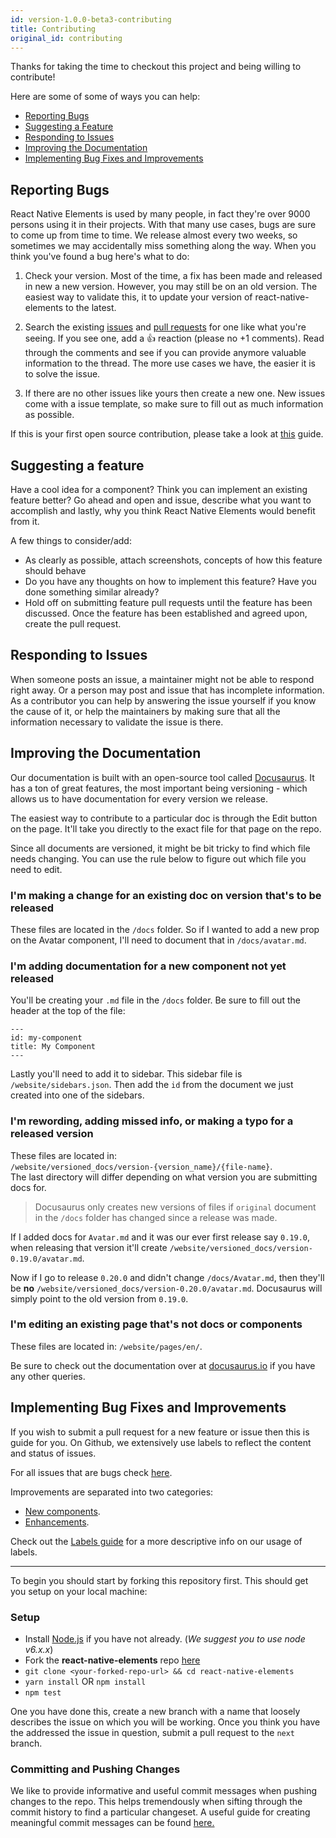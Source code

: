 ```yaml
---
id: version-1.0.0-beta3-contributing
title: Contributing
original_id: contributing
---
```


Thanks for taking the time to checkout this project and being willing to
contribute!

Here are some of some of ways you can help:

* [Reporting Bugs](#reporting-bugs)
* [Suggesting a Feature](#suggesting-a-feature)
* [Responding to Issues](#responding-to-issues)
* [Improving the Documentation](#improving-the-documentation)
* [Implementing Bug Fixes and Improvements](#implementing-bug-fixes-and-improvements)

## Reporting Bugs

React Native Elements is used by many people, in fact they're over 9000 persons
using it in their projects. With that many use cases, bugs are sure to come up
from time to time. We release almost every two weeks, so sometimes we may
accidentally miss something along the way. When you think you've found a bug
here's what to do:

1. Check your version. Most of the time, a fix has been made and released in new
   a new version. However, you may still be on an old version. The easiest way
   to validate this, it to update your version of react-native-elements to the
   latest.

2. Search the existing
   [issues](https://github.com/react-native-training/react-native-elements/issues)
   and
   [pull requests](https://github.com/react-native-training/react-native-elements/pulls)
   for one like what you're seeing. If you see one, add a 👍 reaction (please no
   +1 comments). Read through the comments and see if you can provide anymore
   valuable information to the thread. The more use cases we have, the easier it
   is to solve the issue.

3. If there are no other issues like yours then create a new one. New issues
   come with a issue template, so make sure to fill out as much information as
   possible.

If this is your first open source contribution, please take a look at
[this](https://egghead.io/courses/how-to-contribute-to-an-open-source-project-on-github)
guide.

## Suggesting a feature

Have a cool idea for a component? Think you can implement an existing feature
better? Go ahead and open and issue, describe what you want to accomplish and
lastly, why you think React Native Elements would benefit from it.

A few things to consider/add:

* As clearly as possible, attach screenshots, concepts of how this feature
  should behave
* Do you have any thoughts on how to implement this feature? Have you done
  something similar already?
* Hold off on submitting feature pull requests until the feature has been
  discussed. Once the feature has been established and agreed upon, create the
  pull request.

## Responding to Issues

When someone posts an issue, a maintainer might not be able to respond right
away. Or a person may post and issue that has incomplete information. As a
contributor you can help by answering the issue yourself if you know the cause
of it, or help the maintainers by making sure that all the information necessary
to validate the issue is there.

## Improving the Documentation

Our documentation is built with an open-source tool called
[Docusaurus](https://docusaurus.io). It has a ton of great features, the most
important being versioning - which allows us to have documentation for every
version we release.

The easiest way to contribute to a particular doc is through the Edit button on
the page. It'll take you directly to the exact file for that page on the repo.

Since all documents are versioned, it might be bit tricky to find which file
needs changing. You can use the rule below to figure out which file you need to
edit.

### I'm making a change for an existing doc on version that's to be released

These files are located in the `/docs` folder. So if I wanted to add a new prop
on the Avatar component, I'll need to document that in `/docs/avatar.md`.

### I'm adding documentation for a new component not yet released

You'll be creating your `.md` file in the `/docs` folder. Be sure to fill out
the header at the top of the file:

```
---
id: my-component
title: My Component
---
```

Lastly you'll need to add it to sidebar. This sidebar file is
`/website/sidebars.json`. Then add the `id` from the document we just created
into one of the sidebars.

### I'm rewording, adding missed info, or making a typo for a released version

These files are located in: <br />
`/website/versioned_docs/version-{version_name}/{file-name}`. <br /> The last
directory will differ depending on what version you are submitting docs for.

> Docusaurus only creates new versions of files if `original` document in the
> `/docs` folder has changed since a release was made.

If I added docs for `Avatar.md` and it was our ever first release say `0.19.0`,
when releasing that version it'll create
`/website/versioned_docs/version-0.19.0/avatar.md`.

Now if I go to release `0.20.0` and didn't change `/docs/Avatar.md`, then
they'll be **no** `/website/versioned_docs/version-0.20.0/avatar.md`. Docusaurus
will simply point to the old version from `0.19.0`.

### I'm editing an existing page that's not docs or components

These files are located in: `/website/pages/en/`.

Be sure to check out the documentation over at
[docusaurus.io](https://docusaurus.io) if you have any other queries.

## Implementing Bug Fixes and Improvements

If you wish to submit a pull request for a new feature or issue then this is
guide for you. On Github, we extensively use labels to reflect the content and
status of issues.

For all issues that are bugs check
[here](https://github.com/react-native-training/react-native-elements/issues?utf8=✓&q=is%3Aissue+is%3Aopen+label%3A%22%3Aboom%3A++Bug%22+-label%3A%22✅+Fixed+-+Next+Release%22+-label%3A%22📥+PR+Submitted%22).

Improvements are separated into two categories:

* [New components](https://github.com/react-native-training/react-native-elements/issues?utf8=✓&q=is%3Aissue+is%3Aopen+label%3A%22💡New+Component%22+-label%3A%22✅+Fixed+-+Next+Release%22+-label%3A%22📥+PR+Submitted%22+).
* [Enhancements](https://github.com/react-native-training/react-native-elements/issues?utf8=✓&q=is%3Aissue+is%3Aopen+label%3A%22✨Enhancement%22+-label%3A%22✅+Fixed+-+Next+Release%22+-label%3A%22📥+PR+Submitted%22).

Check out the [Labels guide](labels.md) for a more descriptive info on our usage
of labels.

---

To begin you should start by forking this repository first. This should get you
setup on your local machine:

### Setup

* Install [Node.js](https://nodejs.org/) if you have not already. (_We suggest
  you to use node v6.x.x_)
* Fork the **react-native-elements** repo
  [here](https://github.com/react-native-training/react-native-elements)
* `git clone <your-forked-repo-url> && cd react-native-elements`
* `yarn install` OR `npm install`
* `npm test`

One you have done this, create a new branch with a name that loosely describes
the issue on which you will be working. Once you think you have the addressed
the issue in question, submit a pull request to the `next` branch.

### Committing and Pushing Changes

We like to provide informative and useful commit messages when pushing changes
to the repo. This helps tremendously when sifting through the commit history to
find a particular changeset. A useful guide for creating meaningful commit
messages can be found
[here.](https://github.com/conventional-changelog-archived-repos/conventional-changelog-angular/blob/ed32559941719a130bb0327f886d6a32a8cbc2ba/convention.md)
